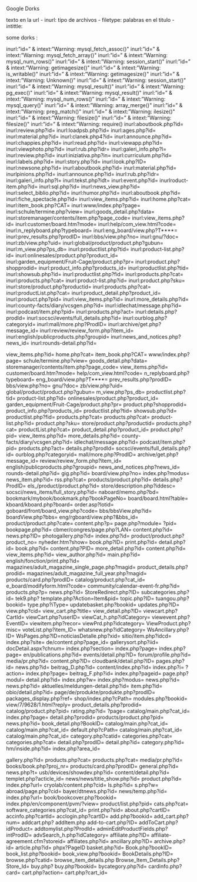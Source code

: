 Google Dorks

texto en la url - inurl:
tipo de archivos - filetype:
palabras en el titulo - intittle: 

some dorks :


inurl:”id=” & intext:”Warning: mysql_fetch_assoc()"
inurl:”id=” & intext:”Warning: mysql_fetch_array()"
inurl:”id=” & intext:”Warning: mysql_num_rows()"
inurl:”id=” & intext:”Warning: session_start()"
inurl:”id=” & intext:”Warning: getimagesize()"
inurl:”id=” & intext:”Warning: is_writable()"
inurl:”id=” & intext:”Warning: getimagesize()"
inurl:”id=” & intext:”Warning: Unknown()"
inurl:”id=” & intext:”Warning: session_start()"
inurl:”id=” & intext:”Warning: mysql_result()"
inurl:”id=” & intext:”Warning: pg_exec()"
inurl:”id=” & intext:”Warning: mysql_result()"
inurl:”id=” & intext:”Warning: mysql_num_rows()"
inurl:”id=” & intext:”Warning: mysql_query()"
inurl:”id=” & intext:”Warning: array_merge()"
inurl:”id=” & intext:”Warning: preg_match()"
inurl:”id=” & intext:”Warning: ilesize()"
inurl:”id=” & intext:”Warning: filesize()"
inurl:”id=” & intext:”Warning: filesize()"
inurl:”id=” & intext:”Warning: require()
inurl:aboutbook.php?id=
inurl:review.php?id=
inurl:loadpsb.php?id=
inurl:ages.php?id=
inurl:material.php?id=
inurl:clanek.php4?id=
inurl:announce.php?id=
inurl:chappies.php?id=
inurl:read.php?id=
inurl:viewapp.php?id=
inurl:viewphoto.php?id=
inurl:rub.php?idr=
inurl:galeri_info.php?l=
inurl:review.php?id=
inurl:iniziativa.php?in=
inurl:curriculum.php?id=
inurl:labels.php?id=
inurl:story.php?id=
inurl:look.php?ID=
inurl:newsone.php?id=
inurl:aboutbook.php?id=
inurl:material.php?id=
inurlpinions.php?id=
inurl:announce.php?id=
inurl:rub.php?idr=
inurl:galeri_info.php?l=
inurl:tekst.php?idt=
inurl:event.php?id=
inurlroduct-item.php?id=
inurl:sql.php?id=
inurl:news_view.php?id=
inurl:select_biblio.php?id=
inurl:humor.php?id=
inurl:aboutbook.php?id=
inurl:fiche_spectacle.php?id=
inurl:view_items.php?id= 
inurl:home.php?cat= 
inurl:item_book.php?CAT= 
inurl:www/index.php?page= 
inurl:schule/termine.php?view= 
inurl:goods_detail.php?data= 
inurl:storemanager/contents/item.php?page_code= 
inurl:view_items.php?id= 
inurl:customer/board.htm?mode= 
inurl:help/com_view.html?code= 
inurl:n_replyboard.php?typeboard= 
inurl:eng_board/view.php?T****= 
inurl:prev_results.php?prodID= 
inurl:bbs/view.php?no= 
inurl:gnu/?doc= 
inurl:zb/view.php?uid= 
inurl:global/product/product.php?gubun= 
inurl:m_view.php?ps_db= 
inurl:productlist.php?tid= 
inurl:product-list.php?id= 
inurl:onlinesales/product.php?product_id= 
inurl:garden_equipment/Fruit-Cage/product.php?pr= 
inurl:product.php?shopprodid= 
inurl:product_info.php?products_id= 
inurl:productlist.php?tid= 
inurl:showsub.php?id= 
inurl:productlist.php?fid= 
inurl:products.php?cat= 
inurl:products.php?cat= 
inurl:product-list.php?id= 
inurl:product.php?sku= 
inurl:store/product.php?productid= 
inurl:products.php?cat= 
inurl:productList.php?cat= 
inurl:product_detail.php?product_id= 
inurl:product.php?pid= 
inurl:view_items.php?id= 
inurl:more_details.php?id= 
inurl:county-facts/diary/vcsgen.php?id= 
inurl:idlechat/message.php?id= 
inurl:podcast/item.php?pid= 
inurl:products.php?act= 
inurl:details.php?prodId= 
inurl:socsci/events/full_details.php?id= 
inurl:ourblog.php?categoryid= 
inurl:mall/more.php?ProdID= 
inurl:archive/get.php?message_id= 
inurl:review/review_form.php?item_id= 
inurl:english/publicproducts.php?groupid= 
inurl:news_and_notices.php?news_id= 
inurl:rounds-detail.php?id=



view_items.php?id=
home.php?cat=
item_book.php?CAT=
www/index.php?page=
schule/termine.php?view=
goods_detail.php?data=
storemanager/contents/item.php?page_code=
view_items.php?id=
customer/board.htm?mode=
help/com_view.html?code=
n_replyboard.php?typeboard=
eng_board/view.php?T****=
prev_results.php?prodID=
bbs/view.php?no=
gnu/?doc=
zb/view.php?uid=
global/product/product.php?gubun=
m_view.php?ps_db=
productlist.php?tid=
product-list.php?id=
onlinesales/product.php?product_id=
garden_equipment/Fruit-Cage/product.php?pr=
product.php?shopprodid=
product_info.php?products_id=
productlist.php?tid=
showsub.php?id=
productlist.php?fid=
products.php?cat=
products.php?cat=
product-list.php?id=
product.php?sku=
store/product.php?productid=
products.php?cat=
productList.php?cat=
product_detail.php?product_id=
product.php?pid=
view_items.php?id=
more_details.php?id=
county-facts/diary/vcsgen.php?id=
idlechat/message.php?id=
podcast/item.php?pid=
products.php?act=
details.php?prodId=
socsci/events/full_details.php?id=
ourblog.php?categoryid=
mall/more.php?ProdID=
archive/get.php?message_id=
review/review_form.php?item_id=
english/publicproducts.php?groupid=
news_and_notices.php?news_id=
rounds-detail.php?id=
gig.php?id=
board/view.php?no=
index.php?modus=
news_item.php?id=
rss.php?cat=
products/product.php?id=
details.php?ProdID=
els_/product/product.php?id=
store/description.php?iddesc=
socsci/news_items/full_story.php?id=
naboard/memo.php?bd=
bookmark/mybook/bookmark.php?bookPageNo=
board/board.html?table=
kboard/kboard.php?board=
order.asp?lotid=
goboard/front/board_view.php?code=
bbs/bbsView.php?id=
boardView.php?bbs=
eng/rgboard/view.php?&bbs_id=
product/product.php?cate=
content.php?p=
page.php?module=
?pid=
bookpage.php?id=
cbmer/congres/page.php?LAN=
content.php?id=
news.php?ID=
photogallery.php?id=
index.php?id=
product/product.php?product_no=
nyheder.htm?show=
book.php?ID=
print.php?id=
detail.php?id=
book.php?id=
content.php?PID=
more_detail.php?id=
content.php?id=
view_items.php?id=
view_author.php?id=
main.php?id=
english/fonction/print.php?id=
magazines/adult_magazine_single_page.php?magid=
product_details.php?prodid=
magazines/adult_magazine_full_year.php?magid=
products/card.php?prodID=
catalog/product.php?cat_id=
e_board/modifyform.html?code=
community/calendar-event-fr.php?id=
products.php?p=
news.php?id=
StoreRedirect.php?ID=
subcategories.php?id=
tek9.php?
template.php?Action=Item&pid=
topic.php?ID=
tuangou.php?bookid=
type.php?iType=
updatebasket.php?bookid=
updates.php?ID=
view.php?cid=
view_cart.php?title=
view_detail.php?ID=
viewcart.php?CartId=
viewCart.php?userID=
viewCat_h.php?idCategory=
viewevent.php?EventID=
viewitem.php?recor=
viewPrd.php?idcategory=
ViewProduct.php?misc=
voteList.php?item_ID=
whatsnew.php?idCategory=
WsAncillary.php?ID=
WsPages.php?ID=noticiasDetalle.php?xid=
sitio/item.php?idcd=
index.php?site=
de/content.php?page_id=
gallerysort.php?iid=
docDetail.aspx?chnum=
index.php?section=
index.php?page=
index.php?page=
en/publications.php?id=
events/detail.php?ID=
forum/profile.php?id=
media/pr.php?id=
content.php?ID=
cloudbank/detail.php?ID=
pages.php?id=
news.php?id=
beitrag_D.php?id=
content/index.php?id=
index.php?i=
?action=
index.php?page=
beitrag_F.php?id=
index.php?pageid=
page.php?modul=
detail.php?id=
index.php?w=
index.php?modus=
news.php?id=
news.php?id=
aktuelles/meldungen-detail.php?id=
item.php?id=
obio/detail.php?id=
page/de/produkte/produkte.php?prodID=
packages_display.php?ref=
shop/index.php?cPath=
modules.php?bookid=
view/7/9628/1.html?reply=
product_details.php?prodid=
catalog/product.php?pid=
rating.php?id=
?page=
catalog/main.php?cat_id=
index.php?page=
detail.php?prodid=
products/product.php?pid=
news.php?id=
book_detail.php?BookID=
catalog/main.php?cat_id=
catalog/main.php?cat_id=
default.php?cPath=
catalog/main.php?cat_id=
catalog/main.php?cat_id=
category.php?catid=
categories.php?cat=
categories.php?cat=
detail.php?prodID=
detail.php?id=
category.php?id=
hm/inside.php?id=
index.php?area_id=

gallery.php?id=
products.php?cat=
products.php?cat=
media/pr.php?id=
books/book.php?proj_nr=
products/card.php?prodID=
general.php?id=
news.php?t=
usb/devices/showdev.php?id=
content/detail.php?id=
templet.php?acticle_id=
news/news/title_show.php?id=
product.php?id=
index.php?url=
cryolab/content.php?cid=
ls.php?id=
s.php?w=
abroad/page.php?cid=
bayer/dtnews.php?id=
news/temp.php?id=
index.php?url=
book/bookcover.php?bookid=
index.php/en/component/pvm/?view=
product/list.php?pid=
cats.php?cat=
software_categories.php?cat_id=
print.php?sid=
about.php?cartID=
accinfo.php?cartId=
acclogin.php?cartID=
add.php?bookid=
add_cart.php?num=
addcart.php?
addItem.php
add-to-cart.php?ID=
addToCart.php?idProduct=
addtomylist.php?ProdId=
adminEditProductFields.php?intProdID=
advSearch_h.php?idCategory=
affiliate.php?ID=
affiliate-agreement.cfm?storeid=
affiliates.php?id=
ancillary.php?ID=
archive.php?id=
article.php?id=
phpx?PageID
basket.php?id=
Book.php?bookID=
book_list.php?bookid=
book_view.php?bookid=
BookDetails.php?ID=
browse.php?catid=
browse_item_details.php
Browse_Item_Details.php?Store_Id=
buy.php?
buy.php?bookid=
bycategory.php?id=
cardinfo.php?card=
cart.php?action=
cart.php?cart_id=